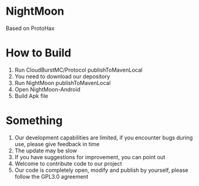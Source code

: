 # NightMoon
Based on ProtoHax

# How to Build
1. Run CloudBurstMC/Protocol publishToMavenLocal
2. You need to download our depository
3. Run NightMoon publishToMavenLocal
4. Open NightMoon-Android
5. Build Apk file

# Something
1. Our development capabilities are limited, if you encounter bugs during use, please give feedback in time
2. The update may be slow
3. If you have suggestions for improvement, you can point out
4. Welcome to contribute code to our project
5. Our code is completely open, modify and publish by yourself, please follow the GPL3.0 agreement

